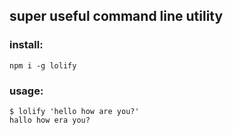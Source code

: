 ## super useful command line utility

### install:
`npm i -g lolify`

### usage:
```
$ lolify 'hello how are you?'
hallo how era you?
```
